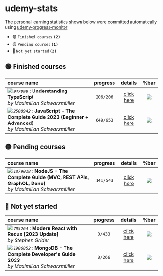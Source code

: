 # udemy-stats

The personal learning statistics shown below were committed automatically using [udemy-progress-monitor](https://github.com/smlkdev/udemy-progress-monitor)

- :green_circle: `Finished courses` **`(2)`**
- :yellow_circle: `Pending courses` **`(1)`**
- :red_circle: `Not yet started` **`(2)`**

## :green_circle: Finished courses
| course name | progress | details | %bar |
| :---------- | :------: | :-----: | :---------: |
| <img align="left" src="https://img-c.udemycdn.com/course/125_H/947098_02ec_2.jpg">  _`947098`_ : **Understanding TypeScript** <br> _by Maximilian Schwarzmüller_ | `206/206` | [click here](https://github.com/smlkdev/udemy-stats/tree/master/understanding-typescript__947098&#x2F;README.md) | ![](https://geps.dev/progress/100) |
| <img align="left" src="https://img-c.udemycdn.com/course/125_H/2508942_11d3_3.jpg">  _`2508942`_ : **JavaScript - The Complete Guide 2023 (Beginner + Advanced)** <br> _by Maximilian Schwarzmüller_ | `649/653` | [click here](https://github.com/smlkdev/udemy-stats/tree/master/javascript-the-complete-guide-2020-beginner-advanced__2508942&#x2F;README.md) | ![](https://geps.dev/progress/99) |

## :yellow_circle: Pending courses
| course name | progress | details | %bar |
| :---------- | :------: | :-----: | :---------: |
| <img align="left" src="https://img-c.udemycdn.com/course/125_H/1879018_95b6_3.jpg">  _`1879018`_ : **NodeJS - The Complete Guide (MVC, REST APIs, GraphQL, Deno)** <br> _by Maximilian Schwarzmüller_ | `141/543` | [click here](https://github.com/smlkdev/udemy-stats/tree/master/nodejs-the-complete-guide__1879018&#x2F;README.md) | ![](https://geps.dev/progress/26) |

## :red_circle: Not yet started
| course name | progress | details | %bar |
| :---------- | :------: | :-----: | :---------: |
| <img align="left" src="https://img-c.udemycdn.com/course/125_H/705264_caa9_13.jpg">  _`705264`_ : **Modern React with Redux [2023 Update]** <br> _by Stephen Grider_ | `0/433` | [click here](https://github.com/smlkdev/udemy-stats/tree/master/react-redux__705264&#x2F;README.md) | ![](https://geps.dev/progress/0) |
| <img align="left" src="https://img-c.udemycdn.com/course/125_H/1906852_93c6_2.jpg">  _`1906852`_ : **MongoDB - The Complete Developer&#39;s Guide 2023** <br> _by Maximilian Schwarzmüller_ | `0/266` | [click here](https://github.com/smlkdev/udemy-stats/tree/master/mongodb-the-complete-developers-guide__1906852&#x2F;README.md) | ![](https://geps.dev/progress/0) |

